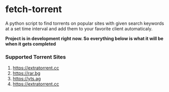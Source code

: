 # fetch-torrent
A python script to find torrents on popular sites with given search keywords at a set time interval and add them to your favorite client automaticaly.

**Project is in development right now. So everything below is what it will be when it gets completed**

### Supported Torrent Sites

1. https://extratorrent.cc
2. https://rar.bg
3. https://yts.ag
4. https://extratorrent.cc
